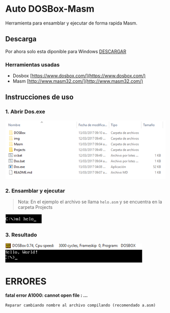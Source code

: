 # Auto DOSBox-Masm
Herramienta para ensamblar y ejecutar de forma rapida Masm.

## Descarga
Por ahora solo esta diponible para Windows  [DESCARGAR](https://github.com/Juve-yescas/Auto-DOSBox-Masm/releases)

### Herramientas usadas
* Dosbox [https://www.dosbox.com/](https://www.dosbox.com/)
* Masm [http://www.masm32.com/](http://www.masm32.com/)

## Instrucciones de uso

### 1. Abrir Dos.exe
![No Redeeemed Items](./img/screenshot-1.png)

### 2. Ensamblar y ejecutar
> Nota: En el ejemplo el archivo se llama `helo.asm` y se encuentra en la carpeta Projects

![No Redeeemed Items](./img/screenshot-2.png)

### 3. Resultado
![No Redeeemed Items](./img/screenshot-3.png)

ERRORES
=======
**fatal error A1000: cannot open file : ...**
```
Reparar cambiando nombre al archivo compilando (recomendado a.asm)
```
